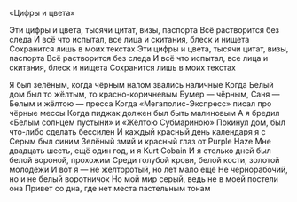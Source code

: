 «Цифры и цвета»

Эти цифры и цвета, тысячи цитат, визы, паспорта
Всё растворится без следа
И всё что испытал, все лица и скитания, блеск и нищета
Сохранится лишь в моих текстах
Эти цифры и цвета, тысячи цитат, визы, паспорта
Всё растворится без следа
И всё что испытал, все лица и скитания, блеск и нищета
Сохранится лишь в моих текстах

Я был зелёным, когда чёрным налом звались наличные
Когда Белый дом был то жёлтым, то красно-коричневым
Бумер — чёрным, Саня — Белым и жёлтою — пресса
Когда «Мегаполис-Экспресс» писал про чёрные мессы
Когда пиджак должен был быть малиновым
А я бредил «Белым солнцем пустыни» и «Жёлтою Субмариною»
Покинул дом, был что-либо сделать бессилен
И каждый красный день календаря я с Серым был синим
Зелёный змий и красный глаз от Purple Haze
Мне двадцать шесть, ещё один год, и я Kurt Cobain
И я столько дней был белой вороной, прохожим
Среди голубой крови, белой кости, золотой молодёжи
И вот я — не желторотый, но лет мало ещё
Не чернорабочий, но и не белый воротничок
Но мой мир серый, ведь не в моей постели она
Привет со дна, где нет места пастельным тонам

